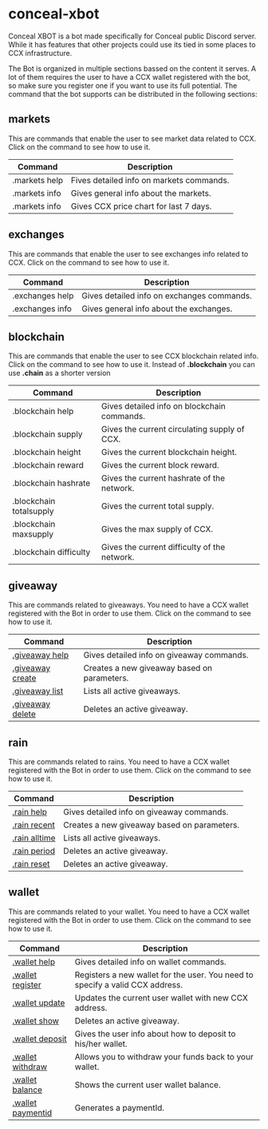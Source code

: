 # conceal-xbot

Conceal XBOT is a bot made specifically for Conceal public Discord server. While it has features that other projects could use its tied in some places to CCX infrastructure.

The Bot is organized in multiple sections bassed on the content it serves. A lot of them requires the user to have a CCX wallet registered with the bot, so make sure you register one if you want to use its full potential. The command that the bot supports can be distributed in the following sections:

## markets

This are commands that enable the user to see market data related to CCX. Click on the command to see how to use it.

| Command  | Description |
| ------------- | ------------- |
| .markets help  | Fives detailed info on markets commands. |
| .markets info  | Gives general info about the markets. |
| .markets info  | Gives CCX price chart for last 7 days. |

## exchanges

This are commands that enable the user to see exchanges info related to CCX. Click on the command to see how to use it.

| Command  | Description |
| ------------- | ------------- |
| .exchanges help  | Gives detailed info on exchanges commands. |
| .exchanges info  | Gives general info about the exchanges. |

## blockchain

This are commands that enable the user to see CCX blockchain related info. Click on the command to see how to use it.
Instead of **.blockchain** you can use **.chain** as a shorter version

| Command  | Description |
| ------------- | ------------- |
| .blockchain help  | Gives detailed info on blockchain commands. |
| .blockchain supply  | Gives the current circulating supply of CCX. |
| .blockchain height  | Gives the current blockchain height. |
| .blockchain reward  | Gives the current block reward. |
| .blockchain hashrate  | Gives the current hashrate of the network. |
| .blockchain totalsupply  | Gives the current total supply. |
| .blockchain maxsupply  | Gives the max supply of CCX. |
| .blockchain difficulty  | Gives the current difficulty of the network. |

## giveaway

This are commands related to giveaways. You need to have a CCX wallet registered with the Bot in order to use them. Click on the command to see how to use it.

| Command  | Description |
| ------------- | ------------- |
| [.giveaway help](https://github.com/ConcealNetwork/conceal-xbot/blob/master/docs/giveaways.md#giveaways) | Gives detailed info on giveaway commands. |
| [.giveaway create](https://github.com/ConcealNetwork/conceal-xbot/blob/master/docs/giveaways.md#creating-a-giveaway) | Creates a new giveaway based on parameters. |
| [.giveaway list](https://github.com/ConcealNetwork/conceal-xbot/blob/master/docs/giveaways.md#listing-all-active-giveaways) | Lists all active giveaways. |
| [.giveaway delete](https://github.com/ConcealNetwork/conceal-xbot/blob/master/docs/giveaways.md#deleting-a-giveaway) | Deletes an active giveaway. |

## rain

This are commands related to rains. You need to have a CCX wallet registered with the Bot in order to use them. Click on the command to see how to use it.

| Command  | Description |
| ------------- | ------------- |
| [.rain help](https://github.com/ConcealNetwork/conceal-xbot/blob/master/docs/rains.md#rains) | Gives detailed info on giveaway commands. |
| [.rain recent](https://github.com/ConcealNetwork/conceal-xbot/blob/master/docs/rains.md#rain-by-recent-activity) | Creates a new giveaway based on parameters. |
| [.rain alltime](https://github.com/ConcealNetwork/conceal-xbot/blob/master/docs/rains.md#rain-by-alltime-activity) | Lists all active giveaways. |
| [.rain period](https://github.com/ConcealNetwork/conceal-xbot/blob/master/docs/rains.md#rain-by-period-activity) | Deletes an active giveaway. |
| [.rain reset](https://github.com/ConcealNetwork/conceal-xbot/blob/master/docs/rains.md#reseting-the-period) | Deletes an active giveaway. |

## wallet

This are commands related to your wallet. You need to have a CCX wallet registered with the Bot in order to use them. Click on the command to see how to use it.

| Command  | Description |
| ------------- | ------------- |
| [.wallet help](https://github.com/ConcealNetwork/conceal-xbot/blob/master/docs/wallet.md#wallet) | Gives detailed info on wallet commands. |
| [.wallet register](https://github.com/ConcealNetwork/conceal-xbot/blob/master/docs/wallet.md#register-a-wallet) | Registers a new wallet for the user. You need to specify a valid CCX address. |
| [.wallet update](https://github.com/ConcealNetwork/conceal-xbot/blob/master/docs/wallet.md#update-your-wallet) | Updates the current user wallet with new CCX address. |
| [.wallet show](https://github.com/ConcealNetwork/conceal-xbot/blob/master/docs/wallet.md#show-your-wallet-info) | Deletes an active giveaway. |
| [.wallet deposit](https://github.com/ConcealNetwork/conceal-xbot/blob/master/docs/wallet.md#showing-how-to-deposit) | Gives the user info about how to deposit to his/her wallet. |
| [.wallet withdraw](https://github.com/ConcealNetwork/conceal-xbot/blob/master/docs/rains.md#reseting-the-period) | Allows you to withdraw your funds back to your wallet. |
| [.wallet balance](https://github.com/ConcealNetwork/conceal-xbot/blob/master/docs/wallet.md#showing-your-wallet-balance) | Shows the current user wallet balance. |
| [.wallet paymentid](https://github.com/ConcealNetwork/conceal-xbot/blob/master/docs/wallet.md#generating-a-payment-id) | Generates a paymentId. |



